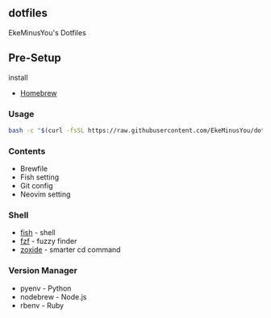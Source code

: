 ## dotfiles

EkeMinusYou's Dotfiles

## Pre-Setup

install

- [Homebrew](https://brew.sh/index_ja)

### Usage

```bash
bash -c "$(curl -fsSL https://raw.githubusercontent.com/EkeMinusYou/dotfiles/main/install.sh)"
```

### Contents

- Brewfile
- Fish setting
- Git config
- Neovim setting

### Shell

- [fish](https://fishshell.com/) - shell
- [fzf](https://github.com/junegunn/fzf) - fuzzy finder
- [zoxide](https://github.com/ajeetdsouza/zoxide) - smarter cd command

### Version Manager

- pyenv - Python
- nodebrew - Node.js
- rbenv - Ruby
